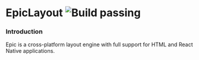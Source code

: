 # EpicLayout ![Build passing](https://github.com/dwyl/repo-badges/blob/master/svg/build-passing.svg)
### Introduction
Epic is a cross-platform layout engine with full support for HTML and React Native applications.
